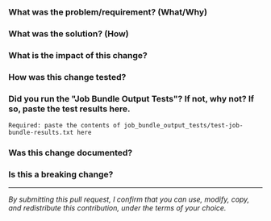 ### What was the problem/requirement? (What/Why)

### What was the solution? (How)

### What is the impact of this change?

### How was this change tested?

### Did you run the "Job Bundle Output Tests"? If not, why not? If so, paste the test results here.

```
Required: paste the contents of job_bundle_output_tests/test-job-bundle-results.txt here
```

### Was this change documented?

### Is this a breaking change?

----

*By submitting this pull request, I confirm that you can use, modify, copy, and redistribute this contribution, under the terms of your choice.*